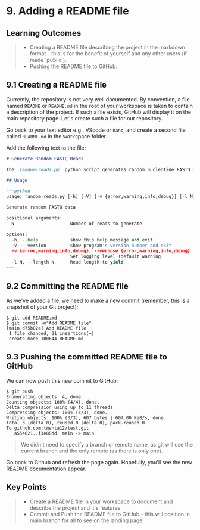 # 9. Adding a README file

## Learning Outcomes
> - Creating a README file describing the project in the markdown format - this is for the benefit of yourself and any other users (if made 'public').
> - Pushing the README file to GitHub.

## 9.1 Creating a README file

Currently, the repository is not very well documented.
By convention, a file named `README` or `README.md` in the root of your workspace is taken to contain a description of the project.
If such a file exists, GitHub will display it on the main repository page.
Let's create such a file for our repository.

Go back to your text editor e.g., VScode or `nano`, and create a second file called `README.md` in the workspace folder.

Add the following text to the file:

```markdown
# Generate Random FASTQ Reads

The `random-reads.py` python script generates random nucleotide FASTQ data.

## Usage

~~~python
usage: random-reads.py [-h] [-V] [-v {error,warning,info,debug}] [-l N] N

Generate random FASTQ data

positional arguments:
  N                     Number of reads to generate

options:
  -h, --help            show this help message and exit
  -V, --version         show program's version number and exit
  -v {error,warning,info,debug}, --verbose {error,warning,info,debug}
                        Set logging level (default warning
  -l N, --length N      Read length to yield
~~~
```

## 9.2 Committing the README file

As we've added a file, we need to make a new commit (remember, this is a snapshot of your Git project):

~~~console
$ git add README.md
$ git commit -m"Add README file"
[main d75b82e] Add README file
 1 file changed, 21 insertions(+)
 create mode 100644 README.md
~~~

## 9.3 Pushing the committed README file to GitHub

We can now push this new commit to GitHub:

~~~console
$ git push
Enumerating objects: 4, done.
Counting objects: 100% (4/4), done.
Delta compression using up to 11 threads
Compressing objects: 100% (3/3), done.
Writing objects: 100% (3/3), 607 bytes | 607.00 KiB/s, done.
Total 3 (delta 0), reused 0 (delta 0), pack-reused 0
To github.com:tmehta12/test.git
   a55e621..f3e88dd  main -> main
~~~

> We didn't need to specify a branch or remote name, as git will use the current branch and the only remote (as there is only one).

Go back to Github and refresh the page again.
Hopefully, you'll see the new README documentation appear.

## Key Points
> - Create a README file in your workspace to document and describe the project and it's features.
> - Commit and Push the README file to GitHub - this will position in main branch for all to see on the landing page.

